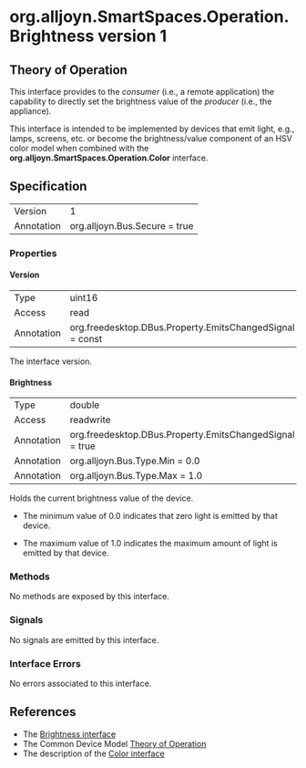# org.alljoyn.SmartSpaces.Operation.Brightness version 1

## Theory of Operation

This interface provides to the _consumer_ (i.e., a remote application) the
capability to directly set the brightness value of the _producer_ (i.e., the appliance).

This interface is intended to be implemented by devices that emit light,
e.g., lamps, screens, etc. or become the brightness/value component of an HSV color model
when combined with the **org.alljoyn.SmartSpaces.Operation.Color** interface.


## Specification

|                       |                                                                       |
|-----------------------|-----------------------------------------------------------------------|
| Version               | 1                                                                     |
| Annotation            | org.alljoyn.Bus.Secure = true                                         |


### Properties

#### Version

|                       |                                                                       |
|-----------------------|-----------------------------------------------------------------------|
| Type                  | uint16                                                                |
| Access                | read                                                                  |
| Annotation            | org.freedesktop.DBus.Property.EmitsChangedSignal = const              |

The interface version.

#### Brightness

|                       |                                                                       |
|-----------------------|-----------------------------------------------------------------------|
| Type                  | double                                                                |
| Access                | readwrite                                                             |
| Annotation            | org.freedesktop.DBus.Property.EmitsChangedSignal = true               |
| Annotation            | org.alljoyn.Bus.Type.Min = 0.0                                        |
| Annotation            | org.alljoyn.Bus.Type.Max = 1.0                                        |

Holds the current brightness value of the device.

 * The minimum value of 0.0 indicates that zero light is emitted by that device.

 * The maximum value of 1.0 indicates the maximum amount of light is emitted by that device.


### Methods

No methods are exposed by this interface.

### Signals

No signals are emitted by this interface.

### Interface Errors

No errors associated to this interface.

## References

  * The [Brightness interface](Brightness-v1.xml)
  * The Common Device Model [Theory of Operation](/org.alljoyn.SmartSpaces/theory-of-operation-v2)
  * The description of the [Color interface](Color-v1)
